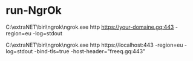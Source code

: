 # run-NgrOk

C:\extraNET\bin\ngrok\ngrok.exe http https://your-domaine.gq:443 -region=eu -log=stdout

C:\extraNET\bin\ngrok\ngrok.exe http https://localhost:443 -region=eu -log=stdout -bind-tls=true -host-header="freeq.gq:443"
